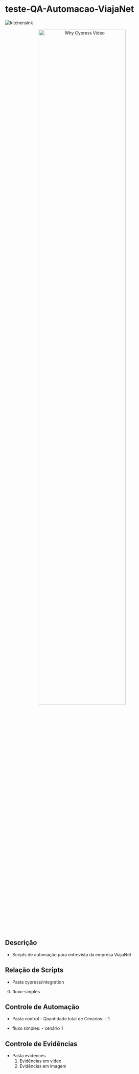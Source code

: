 # teste-QA-Automacao-ViajaNet

![kitchensink](https://cloud.githubusercontent.com/assets/1268976/14084252/e309e370-f4e7-11e5-9562-24f516563ac9.gif)

<p align="center">
  <a href="https://player.vimeo.com/video/338487673">
    <img alt="Why Cypress Video" src="https://user-images.githubusercontent.com/1271364/31739717-dbdff0ee-b41c-11e7-9b16-bfa1b6ac1814.png" width="75%" height="75%" />
  </a>
</p>

## Descrição

- Scripts de automação para entrevista da empresa ViajaNet


## Relação de Scripts

- Pasta cypress/integration

0. fluxo-simples

## Controle de Automação

- Pasta control - Quantidade total de Cenários: - 1

- fluxo simples: - cenário 1


## Controle de Evidências

- Pasta evidences
  1. Evidências em vídeo
  2. Evidências em imagem
